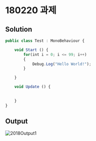 ﻿# 180220 과제

## Solution

```javascript
public class Test : MonoBehaviour {

	void Start () {
		for(int i = 0; i <= 99; i++)
		{
			Debug.Log("Hello World!");
		}

	}

	void Update () {
		
		
	}
}
```

## Output

![2018Output1](soyagok11.github.io/images/180220_output_1.png)